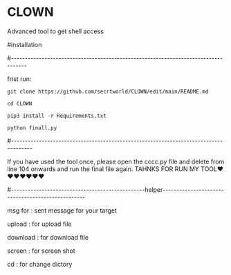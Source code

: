 # CLOWN

Advanced tool to get shell access

#installation


#-----------------------------------------------------------------------------------



frist run:

`git clone https://github.com/secrtworld/CLOWN/edit/main/README.md`

`cd CLOWN`

`pip3 install -r Requirements.txt`

`python finall.py`



#-------------------------------------------------------------------------------------


If you have used the tool once, please open the cccc.py file and delete from line 104 onwards and run the final file again.
TAHNKS FOR RUN MY TOOL❤❤❤❤❤❤❤


#------------------------------------------------helper--------------------------------------------------


msg for : sent message for your target


upload : for upload file 


download : for download file


screen : for screen shot


cd : for change dictory
